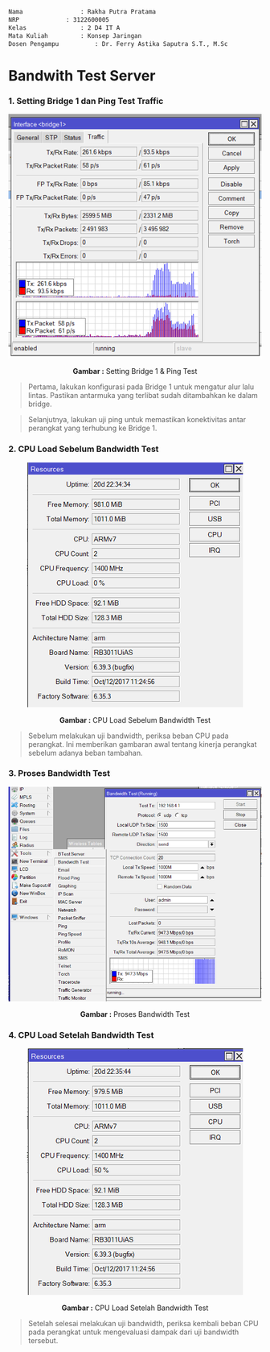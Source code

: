     Nama		        : Rakha Putra Pratama
    NRP		        : 3122600005
    Kelas		        : 2 D4 IT A
    Mata Kuliah	        : Konsep Jaringan
    Dosen Pengampu	        : Dr. Ferry Astika Saputra S.T., M.Sc
    
# Bandwith Test Server

### **1. Setting Bridge 1 dan Ping Test Traffic**

<div align="center">
<img src="./assets/bridge1PingTest.png">
<p><strong>Gambar :</strong> Setting Bridge 1 & Ping Test</p>
</div>

> Pertama, lakukan konfigurasi pada Bridge 1 untuk mengatur alur lalu lintas. Pastikan antarmuka yang terlibat sudah ditambahkan ke dalam bridge.

> Selanjutnya, lakukan uji ping untuk memastikan konektivitas antar perangkat yang terhubung ke Bridge 1.

### **2. CPU Load Sebelum Bandwidth Test**

<div align="center">
<img src="./assets/CPULoadSebelumBTest.png">
<p><strong>Gambar :</strong> CPU Load Sebelum Bandwidth Test</p>
</div>

> Sebelum melakukan uji bandwidth, periksa beban CPU pada perangkat. Ini memberikan gambaran awal tentang kinerja perangkat sebelum adanya beban tambahan.

### **3. Proses Bandwidth Test**

<div align="center">
<img src="./assets/bandiwidthTest.png">
<p><strong>Gambar :</strong> Proses Bandwidth Test</p>
</div>

### **4. CPU Load Setelah Bandwidth Test**

<div align="center">
<img src="./assets/CPULoad.png">
<p><strong>Gambar :</strong> CPU Load Setelah Bandwidth Test</p>
</div>

> Setelah selesai melakukan uji bandwidth, periksa kembali beban CPU pada perangkat untuk mengevaluasi dampak dari uji bandwidth tersebut.
